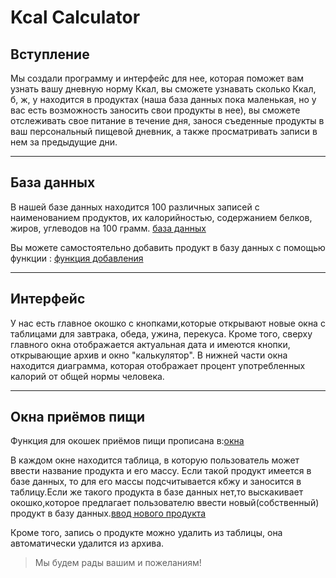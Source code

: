 # Kcal Calculator
## Вступление ##

Мы создали программу и интерфейс для нее, которая поможет вам узнать вашу дневную норму Ккал, вы сможете узнавать сколько Ккал, б, ж, у находится в продуктах (наша база данных пока маленькая, но у вас есть возможность заносить свои продукты в нее), вы сможете отслеживать свое питание в течение дня, занося съеденные продукты в ваш персональный пищевой дневник, а также просматривать записи в нем за предыдущие дни.
***
## База данных ##
В нашей базе данных находится 100 различных записей с наименованием продуктов, их калорийностью, содержанием белков, жиров, углеводов на 100 грамм.
[база данных](https://github.com/vvoroby/project-2-semester/blob/main/database/n_base.db?raw=true)

Вы можете самостоятельно добавить продукт в базу данных с помощью функции : [функция добавления](https://github.com/vvoroby/project-2-semester/blob/main/functions/insert_new_product.py)
***
## Интерфейс ##
У нас есть главное окошко с кнопками,которые открывают новые окна с таблицами для завтрака, обеда, ужина, перекуса. Кроме того, сверху главного окна отображается актуальная дата и имеются кнопки, открывающие архив и окно "калькулятор".
В нижней части окна находится диаграмма, которая отображает процент употребленных калорий от общей нормы человека.
***
## Окна приёмов пищи ##

Функция для окошек приёмов пищи прописана в:[окна](https://github.com/vvoroby/project-2-semester/blob/main/functions/windows.py)

В каждом окне находится таблица, в которую пользователь может ввести название продукта и его массу. Если такой продукт имеется в базе данных, то для его массы подсчитывается кбжу и заносится в таблицу.Если же такого продукта в базе данных нет,то выскакивает окошко,которое предлагает пользователю ввести новый(собственный) продукт в базу данных.[ввод нового продукта](https://github.com/vvoroby/project-2-semester/blob/main/functions/insert_new_product.py)

Кроме того, запись о продукте можно удалить из таблицы, она автоматически удалится из архива.

>Мы будем рады вашим и пожеланиям!
